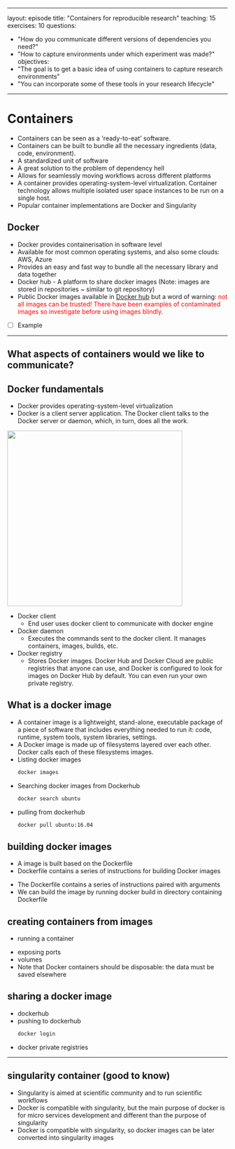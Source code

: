
---
layout: episode
title: "Containers for reproducible research"
teaching: 15
exercises: 10
questions:
  - "How do you communicate different versions of dependencies you need?" 
  - "How to capture environments under which experiment was made?"
objectives:
  - "The goal is to get a basic idea of using containers to capture research environments"
  - "You can incorporate some of these tools in your research lifecycle"
 
---

# Containers

- Containers can be seen as a 'ready-to-eat' software. 
- Containers can be built to bundle all the necessary ingredients (data, code, environment).
- A standardized unit of software
- A great solution to the problem of dependency hell
- Allows for seamlessly moving workflows across different platforms
- A container provides operating-system-level virtualization. Container technology allows multiple isolated user space instances to be run on a single host.
- Popular container implementations are Docker and Singularity

## Docker
- Docker provides containerisation in software level
- Available for most common operating systems, and also some clouds: AWS, Azure
- Provides an easy and fast way to bundle all the necessary library and data together
- Docker hub - A platform to share docker images (Note: images are stored in repositories ~ similar to git repository)
- Public Docker images available in [Docker hub](https://hub.docker.com/) but a word of warning: <span style="color: red">not all images can be trusted! There have been examples of contaminated images so investigate before using images blindly</span>.
- [ ] Example  
---

## What aspects of containers would we like to communicate?


## Docker fundamentals
- Docker provides operating-system-level virtualization
- Docker is a client server application. The Docker client talks to the Docker server
or daemon, which, in turn, does all the work.

<img src="/reproducible-research/img/docker_architecture.svg" style="height: 400px;"/>

- Docker client
   - End user uses docker client to communicate with docker engine 
- Docker daemon
   - Executes the commands sent to the docker client. It manages containers, images, builds, etc. <!--The Docker daemon (dockerd) listens for Docker API requests and manages Docker objects such as images, containers, networks, and volumes.--> 
- Docker registry
   - Stores Docker images. Docker Hub and Docker Cloud are public registries that anyone can use, and Docker is configured to look for images on Docker Hub by default. You can even run your own private registry. 


## What is a docker image
- A container image is a lightweight, stand-alone, executable package of a piece of software that includes everything needed to run it: code, runtime, system tools, system libraries, settings.
- A Docker image is made up of filesystems layered over each other. Docker calls each of these filesystems images.
- Listing docker images
  ```bash
  docker images
  ```
- Searching docker images from Dockerhub
  ```bash
  docker search ubuntu
  ```
- pulling from dockerhub
  ```bash
  docker pull ubuntu:16.04
  ```

## building docker images
- A image is built based on the Dockerfile
- Dockerfile contains a series of instructions for building Docker images
<!-- - ```vim
     #version 0.0.1
     FROM ubuntu:16.04
     MAINTAINER Sri Harsha Vathsavayi "sriharsha.vathsavayi@csc.fi"
     RUN apt-get update
     ...
  ``` -->
- The Dockerfile contains a series of instructions paired with arguments
- We can build the image by running docker build in directory containing Dockerfile
<!--  ```bash
     docker build -t="vaths/nginx_test" .
  ``` 
- commands to use
  ```vim
   FROM
   RUN
   ADD
   COPY
   ENV
   VOLUME
   WORKDIR
   EXPOSE
   ..
  ```
- Let's create a simple webserver
```vim
     #version 0.0.1
     FROM ubuntu:16.04
     MAINTAINER Sri Harsha Vathsavayi "sriharsha.vathsavayi@csc.fi"
     RUN apt-get update
     RUN apt-get install -y nginx
     RUN echo 'I am inside container' >/var/www/html/index.html
     EXPOSE 80
  ``` -->

## creating containers from images
- running a container
<!--  ```bash
  docker run -d -p 80 --name my_webserver vaths/nginx_test
  ``` -->
- exposing ports
- volumes
- Note that Docker containers should be disposable: the data must be saved elsewhere

## sharing a docker image
- dockerhub
- pushing to dockerhub
  ```bash
  docker login
  ```
<!--  ```bash
  docker push vaths/nginx_test
  ```  -->
- docker private registries

---
## singularity container (good to know)
- Singularity is aimed at scientific community and to run scientific workflows
- Docker is compatible with singularity, but the main purpose of docker is for micro services development and different than the purpose of singularity
- Docker is compatible with singularity, so docker images can be later converted into singularity images


